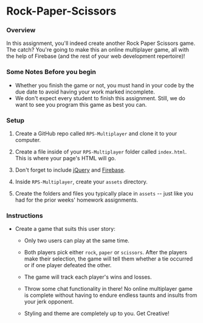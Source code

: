 # Rock-Paper-Scissors

### Overview

In this assignment, you'll indeed create another Rock Paper Scissors game. The catch? You're going to make this an online multiplayer game, all with the help of Firebase (and the rest of your web development repertoire)!

### Some Notes Before you begin

* Whether you finish the game or not, you must hand in your code by the due date to avoid having your work marked incomplete. 
* We don't expect every student to finish this assignment. Still, we do want to see you program this game as best you can.

### Setup

1. Create a GitHub repo called `RPS-Multiplayer` and clone it to your computer.

2. Create a file inside of your `RPS-Multiplayer` folder called `index.html`. This is where your page's HTML will go.
3. Don't forget to include [jQuery](https://code.jquery.com/jquery-3.1.1.min.js) and [Firebase](https://www.gstatic.com/firebasejs/live/3.0/firebase.js).

4. Inside `RPS-Multiplayer`, create your `assets` directory.
5. Create the folders and files you typically place in `assets` -- just like you had for the prior weeks' homework assignments.

### Instructions

* Create a game that suits this user story:

  * Only two users can play at the same time.

  * Both players pick either `rock`, `paper` or `scissors`. After the players make their selection, the game will tell them whether a tie occurred or if one player defeated the other.

  * The game will track each player's wins and losses.

  * Throw some chat functionality in there! No online multiplayer game is complete without having to endure endless taunts and insults from your jerk opponent.

  * Styling and theme are completely up to you. Get Creative!


